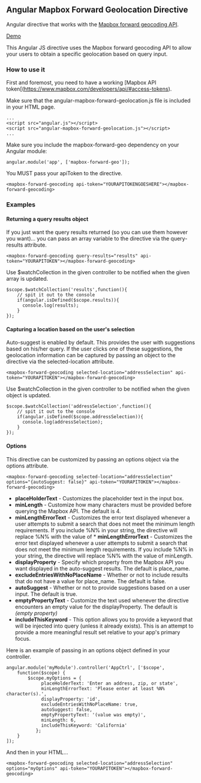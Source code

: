 ## Angular Mapbox Forward Geolocation Directive
Angular directive that works with the [Mapbox forward geocoding API](https://www.mapbox.com/developers/api/geocoding/#forward).

[Demo](http://mike-loffland.github.io/angular-mapbox-forward-geolocation-directive)

This Angular JS directive uses the Mapbox forward geocoding API to allow your users to obtain a specific geolocation based on query input.

### How to use it

First and foremost, you need to have a working [Mapbox API token[(https://www.mapbox.com/developers/api/#access-tokens).

Make sure that the angular-mapbox-forward-geolocation.js file is included in your HTML page.

    ...
    <script src="angular.js"></script>
    <script src="angular-mapbox-forward-geolocation.js"></script>
    ...


Make sure you include the mapbox-forward-geo dependency on your Angular module:

    angular.module('app', ['mapbox-forward-geo']);

You MUST pass your apiToken to the directive.

    <mapbox-forward-geocoding api-token="YOURAPITOKENGOESHERE"></mapbox-forward-geocoding>

### Examples

#### Returning a query results object

If you just want the query results returned (so you can use them however you want)... you can pass an array variable to the directive via the query-results attribute.

    <mapbox-forward-geocoding query-results="results" api-token="YOURAPITOKEN"></mapbox-forward-geocoding>

Use $watchCollection in the given controller to be notified when the given array is updated.

    $scope.$watchCollection('results',function(){
        // spit it out to the console
        if(angular.isDefined($scope.results)){
          console.log(results);
        }
    });
#### Capturing a location based on the user's selection

Auto-suggest is enabled by default. This provides the user with suggestions based on his/her query. If the user clicks one of these suggestions, the geolocation information can be captured by passing an object to the directive via the selected-location attribute.

    <mapbox-forward-geocoding selected-location="addressSelection" api-token="YOURAPITOKEN"></mapbox-forward-geocoding>

Use $watchCollection in the given controller to be notified when the given object is updated.

    $scope.$watchCollection('addressSelection',function(){
        // spit it out to the console
        if(angular.isDefined($scope.addressSelection)){
          console.log(addressSelection);
        }
    });

#### Options

This directive can be customized by passing an options object via the options attribute.

    <mapbox-forward-geocoding selected-location="addressSelection" options="{autoSuggest: false}" api-token="YOURAPITOKEN"></mapbox-forward-geocoding>


* **placeHolderText** - Customizes the placeholder text in the input box.
* **minLength** - Customize how many characters must be provided before querying the Mapbox API. The default is 4.
* **minLengthErrorText** - Customizes the error text displayed whenever a user attempts to submit a search that does not meet the minimum length requirements. If you include %N% in your string, the directive will replace %N% with the value of * **minLengthErrorText** - Customizes the error text displayed whenever a user attempts to submit a search that does not meet the minimum length requirements. If you include %N% in your string, the directive will replace %N% with the value of minLength.
* **displayProperty** - Specify which property from the Mapbox API you want displayed in the auto-suggest results. The default is place_name.
* **excludeEntriesWithNoPlaceName** - Whether or not to include results that do not have a value for place_name. The default is false.
* **autoSuggest** - Whether or not to provide suggestions based on a user input. The default is true.
* **emptyPropertyText** - Customize the text used whenever the directive encounters an empty value for the displayProperty. The default is _(empty property)_
* **includeThisKeyword** - This option allows you to provide a keyword that will be injected into query (unless it already exists). This is an attempt to provide a more meaningful result set relative to your app's primary focus.

Here is an example of passing in an options object defined in your controller.

    angular.module('myModule').controller('AppCtrl', ['$scope',
        function($scope) {
            $scope.myOptions = {
                 placeHolderText: 'Enter an address, zip, or state',
                 minLengthErrorText: 'Please enter at least %N% character(s).',
                 displayProperty: 'id',
                 excludeEntriesWithNoPlaceName: true,
                 autoSuggest: false,
                 emptyPropertyText: '(value was empty)',
                 minLength: 6,
                 includeThisKeyword: 'California'
               };
        }
    ]);

And then in your HTML...

    <mapbox-forward-geocoding selected-location="addressSelection" options="myOptions" api-token="YOURAPITOKEN"></mapbox-forward-geocoding>





